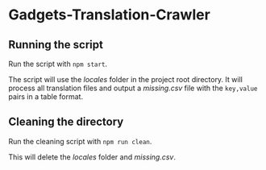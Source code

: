 # Gadgets-Translation-Crawler

## Running the script
Run the script with `npm start`.

The script will use the *locales* folder in the project root directory.
It will process all translation files and output a *missing.csv* file with the `key,value` pairs in a table format.

## Cleaning the directory
Run the cleaning script with `npm run clean`.

This will delete the *locales* folder and *missing.csv*.